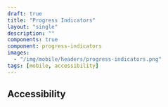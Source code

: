 ```yaml
---
draft: true
title: "Progress Indicators"
layout: "single"
description: ""
components: true
component: progress-indicators
images:
  - "/img/mobile/headers/progress-indicators.png"
tags: [mobile, accessibility]
---
```


## Accessibility

